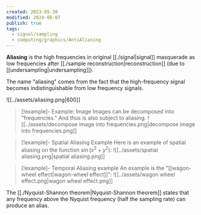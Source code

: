 ```yaml
---
created: 2023-05-30
modified: 2024-08-07
publish: true
tags:
  - signal/sampling
  - computing/graphics/AntiAliasing
---
```

**Aliasing** is the high frequencies in original [[./signal|signal]] masquerade as low frequencies after [[./sample reconstruction|reconstruction]] (due to [[undersampling|undersampling]]). 

The name "aliasing" comes from the fact that the high-frequency signal becomes indistinguishable from low frequency signals.

![[../assets/aliasing.png|600]]

> [!example]- Example: Image
> Images can be decomposed into "frequencies." And thus is also subject to aliasing.
![[../assets/decompose image into frequencies.png|decompose image into frequencies.png]]

> [!example]- Spatial Aliasing Example
> Here is an example of spatial aliasing on the function $\sin(x^2 + y^2)$:
![[../assets/spatial aliasing.png|spatial aliasing.png]]

> [!example]- Temporal Aliasing example
> An example is the "[[wagon-wheel effect|wagon-wheel effect]]":
> ![[../assets/wagon wheel effect.png|wagon wheel effect.png]]

The [[./Nyquist-Shannon theorem|Nyquist-Shannon theorem]] states that any frequency above the Nyquist frequency (half the sampling rate) can produce an alias.